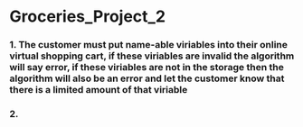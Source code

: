 # Groceries_Project_2
### 1. The customer must put name-able viriables into their online virtual shopping cart, if these viriables are invalid the algorithm will say error, if these viriables are not in the storage then the algorithm will also be an error and let the customer know that there is a limited amount of that viriable

### 2.
